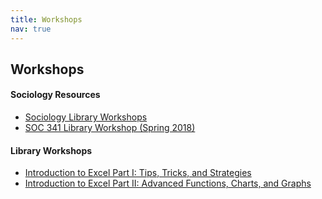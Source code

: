 ```yaml
---
title: Workshops
nav: true
---
```


## Workshops

<h4>Sociology Resources</h4>
<ul>
  <li><a href="https://jylisadoney.github.io/soc" target="_blank">Sociology Library Workshops</a></li>  
  <li><a href="https://jylisadoney.github.io/soc-341" target="_blank">SOC 341 Library Workshop (Spring 2018)</a></li>
</ul>  

<h4>Library Workshops</h4>
<ul>
  <li><a href="https://jylisadoney.github.io/intro-excel-1/" target="_blank">Introduction to Excel Part I: Tips, Tricks, and Strategies</a></li>  
  <li><a href="https://jylisadoney.github.io/intro-excel-2/" target="_blank">Introduction to Excel Part II: Advanced Functions, Charts, and Graphs</a></li>
</ul> 

